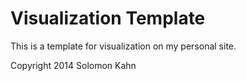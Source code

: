 Visualization Template
============

This is a template for visualization on my personal site.

Copyright 2014 Solomon Kahn
